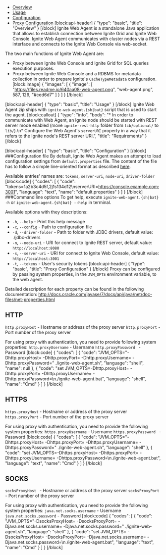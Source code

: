 * [Overview](#section-overview)
* [Usage](#section-usage)
* [Configuration](#section-configuration)
* [Proxy Configuration](#section-proxy-configuration) 
[block:api-header]
{
  "type": "basic",
  "title": "Overview"
}
[/block]
Ignite Web Agent is a standalone Java application that allows to establish connection between Ignite Grid and Ignite Web Console. Ignite Web Agent communicates with cluster nodes via a REST interface and connects to the Ignite Web Console via web-socket.

The two main functions of Ignite Web Agent are:
* Proxy between Ignite Web Console and Ignite Grid for SQL queries execution purposes.
* Proxy between Ignite Web Console and a RDBMS for metadata collection in order to prepare Ignite's `CacheTypeMetadata` configuration.
[block:image]
{
  "images": [
    {
      "image": [
        "https://files.readme.io/640aa08-web-agent.png",
        "web-agent.png",
        587,
        129,
        "#ced6d7"
      ]
    }
  ]
}
[/block]

[block:api-header]
{
  "type": "basic",
  "title": "Usage"
}
[/block]
Ignite Web Agent zip ships with `ignite-web-agent.{sh|bat}` script that is used to start the agent.
[block:callout]
{
  "type": "info",
  "body": "* In order to communicate with Web Agent, an Ignite node should be started with REST server mode enabled (move `ignite-rest-http` folder from `lib/optional/` to `lib/`).\n* Configure the Web Agent's `serverURI` property in a way that it refers to the Ignite node's REST server URI.",
  "title": "Requirements"
}
[/block]

[block:api-header]
{
  "type": "basic",
  "title": "Configuration"
}
[/block]
###Configuration file
By default, Ignite Web Agent makes an attempt to load configuration settings from `default.properties` file. The content of the file has to follow a simple line-oriented format as described [here](#http://docs.oracle.com/javase/7/docs/api/java/util/Properties.html).

Available entries' names are: `tokens`, `server-uri`, `node-uri`, `driver-folder`
[block:code]
{
  "codes": [
    {
      "code": "tokens=1a2b3c4d5f,2j1s134d12\nserverURI=https://console.example.com:3001",
      "language": "text",
      "name": "default.properties"
    }
  ]
}
[/block]
###Command line options
To get help, execute `ignite-web-agent.{sh|bat} -h` or  `ignite-web-agent.{sh|bat} --help` in terminal.

Available options with they descriptions:
* `-h`, `--help` - Print this help message
* `-c`, `--config` - Path to configuration file
* `-d`, `--driver-folder` - Path to folder with JDBC drivers, default value: ./jdbc-drivers
* `-n`, `--node-uri` - URI for connect to Ignite REST server, default value: `http://localhost:8080`
* `-s`, `--server-uri` - URI for connect to Ignite Web Console, default value: `http://localhost:3001`
* `-t`, `--tokens` - User's security tokens
[block:api-header]
{
  "type": "basic",
  "title": "Proxy Configuration"
}
[/block]
Proxy can be configured by passing system properties, in the `JVM_OPTS` environment variable, to the web agent.

Detailed description for each property can be found in the following documentation: http://docs.oracle.com/javase/7/docs/api/java/net/doc-files/net-properties.html

## HTTP
`http.proxyHost` - Hostname or address of the proxy server 
`http.proxyPort` - Port number of the proxy server

For using proxy with authentication, you need to provide following system properties:
`http.proxyUsername` - Username
`http.proxyPassword ` - Password
[block:code]
{
  "codes": [
    {
      "code": "JVM_OPTS=\"-Dhttp.proxyHost=<proxy-hostname> -Dhttp.proxyPort=<proxy-port> -Dhttp.proxyUsername=<proxy-username> -Dhttp.proxyPassword=<proxy-password>\" ./ignite-web-agent.sh",
      "language": "shell",
      "name": null
    },
    {
      "code": "set JVM_OPTS=-Dhttp.proxyHost=<proxy-hostname> -Dhttp.proxyPort=<proxy-port> -Dhttp.proxyUsername=<proxy-username> -Dhttp.proxyPassword=<proxy-password>\n./ignite-web-agent.bat",
      "language": "shell",
      "name": "Cmd"
    }
  ]
}
[/block]
## HTTPS
`https.proxyHost` - Hostname or address of the proxy server 
`https.proxyPort` - Port number of the proxy server

For using proxy with authentication, you need to provide the following system properties:
`https.proxyUsername` - Username
`https.proxyPassword ` - Password
[block:code]
{
  "codes": [
    {
      "code": "JVM_OPTS=\"-Dhttps.proxyHost=<proxy-hostname> -Dhttps.proxyPort=<proxy-port> -Dhttps.proxyUsername=<proxy-username> -Dhttps.proxyPassword=<proxy-password>\" ./ignite-web-agent.sh",
      "language": "shell"
    },
    {
      "code": "set JVM_OPTS=-Dhttps.proxyHost=<proxy-hostname> -Dhttps.proxyPort=<proxy-port> -Dhttps.proxyUsername=<proxy-username> -Dhttps.proxyPassword=<proxy-password>\n./ignite-web-agent.bat",
      "language": "text",
      "name": "Cmd"
    }
  ]
}
[/block]
## SOCKS
`socksProxyHost ` - Hostname or address of the proxy server 
`socksProxyPort ` - Port number of the proxy server

For using proxy with authentication, you need to provide the following system properties:
`java.net.socks.username` - Username
`java.net.socks.password` - Password
[block:code]
{
  "codes": [
    {
      "code": "JVM_OPTS=\"-DsocksProxyHost=<proxy-hostname> -DsocksProxyPort=<proxy-port> -Djava.net.socks.username=<proxy-username> -Djava.net.socks.password=<proxy-password>\" ./ignite-web-agent.sh",
      "language": "shell"
    },
    {
      "code": "set JVM_OPTS= -DsocksProxyHost=<proxy-hostname> -DsocksProxyPort=<proxy-port> -Djava.net.socks.username=<proxy-username> -Djava.net.socks.password=<proxy-password>\n./ignite-web-agent.bat",
      "language": "text",
      "name": "Cmd"
    }
  ]
}
[/block]